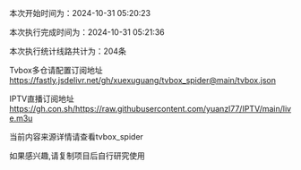 
本次开始时间为：2024-10-31 05:20:23

本次执行完成时间为：2024-10-31 05:21:36

本次执行统计线路共计为：204条

Tvbox多仓请配置订阅地址 https://fastly.jsdelivr.net/gh/xuexuguang/tvbox_spider@main/tvbox.json

IPTV直播订阅地址 https://gh.con.sh/https://raw.githubusercontent.com/yuanzl77/IPTV/main/live.m3u

当前内容来源详情请查看tvbox_spider

如果感兴趣,请复制项目后自行研究使用
